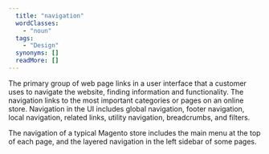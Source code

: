 ```yaml
---
  title: "navigation"
  wordClasses: 
    - "noun"
  tags: 
    - "Design"
  synonyms: []
  readMore: []
---
```

The primary group of web page links in a user interface that a customer uses to navigate the website, finding information and functionality. The navigation links to the most important categories or pages on an online store. Navigation in the UI includes global navigation, footer navigation, local navigation, related links, utility navigation, breadcrumbs, and filters.

The navigation of a typical Magento store includes the main menu at the top of each page, and the layered navigation in the left sidebar of some pages.
